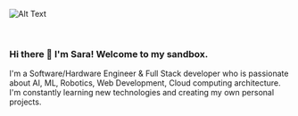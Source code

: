 ![Alt Text](https://i2.wp.com/media1.giphy.com/media/IPqbZhStIeZdS/giphy.gif)

<br />

### Hi there 👋 I'm Sara! Welcome to my sandbox. 

I'm a Software/Hardware Engineer & Full Stack developer who is passionate about AI, ML, Robotics, Web Development, Cloud computing architecture. I'm constantly learning new technologies and creating my own personal projects.


<!--
**skauff/skauff** is a ✨ _special_ ✨ repository because its `README.md` (this file) appears on your GitHub profile.

Here are some ideas to get you started:

- 🔭 I’m currently working on ...
- 🌱 I’m currently learning ...
- 👯 I’m looking to collaborate on ...
- 🤔 I’m looking for help with ...
- 💬 Ask me about ...
- 📫 How to reach me: ...
- 😄 Pronouns: ...
- ⚡ Fun fact: ...
-->

